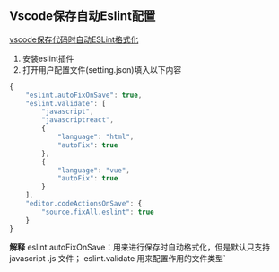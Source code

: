 ## Vscode保存自动Eslint配置
[vscode保存代码时自动ESLint格式化](https://blog.csdn.net/halo1416/article/details/120945975)
1. 安装eslint插件
2. 打开用户配置文件(setting.json)填入以下内容
```javascript
{
    "eslint.autoFixOnSave": true,
    "eslint.validate": [
        "javascript",
        "javascriptreact",
        {
            "language": "html",
            "autoFix": true
        },
        {
            "language": "vue",
            "autoFix": true
        }
    ],
    "editor.codeActionsOnSave": {
        "source.fixAll.eslint": true
    }
}
```
  **解释**
  eslint.autoFixOnSave：用来进行保存时自动格式化，但是默认只支持 javascript .js 文件；
  eslint.validate 用来配置作用的文件类型`
